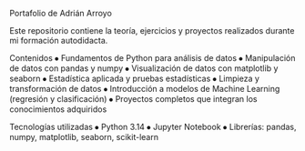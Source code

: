 Portafolio de Adrián Arroyo

Este repositorio contiene la teoría, ejercicios y proyectos realizados durante mi formación autodidacta.

Contenidos
⦁	Fundamentos de Python para análisis de datos
⦁	Manipulación de datos con pandas y numpy
⦁	Visualización de datos con matplotlib y seaborn
⦁	Estadística aplicada y pruebas estadísticas
⦁	Limpieza y transformación de datos
⦁	Introducción a modelos de Machine Learning (regresión y clasificación)
⦁	Proyectos completos que integran los conocimientos adquiridos

Tecnologías utilizadas
⦁	Python 3.14
⦁	Jupyter Notebook
⦁	Librerías: pandas, numpy, matplotlib, seaborn, scikit-learn